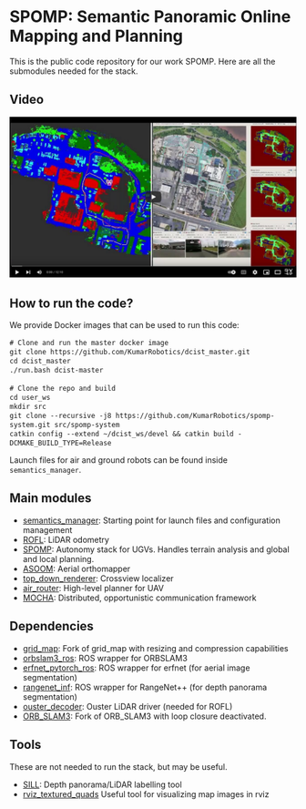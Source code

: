 # SPOMP: Semantic Panoramic Online Mapping and Planning

This is the public code repository for our work SPOMP.
Here are all the submodules needed for the stack.

## Video

[<img src="video_thumbnail.png">](https://www.youtube.com/watch?v=jcPOVRsdUhU)

## How to run the code?
We provide Docker images that can be used to run this code:
```
# Clone and run the master docker image
git clone https://github.com/KumarRobotics/dcist_master.git
cd dcist_master
./run.bash dcist-master

# Clone the repo and build
cd user_ws
mkdir src
git clone --recursive -j8 https://github.com/KumarRobotics/spomp-system.git src/spomp-system
catkin config --extend ~/dcist_ws/devel && catkin build -DCMAKE_BUILD_TYPE=Release
```

Launch files for air and ground robots can be found inside `semantics_manager`.

## Main modules

- [semantics_manager](http://github.com/KumarRobotics/semantics_manager): Starting point for launch files and configuration management
- [ROFL](https://github.com/versatran01/rofl-beta): LiDAR odometry
- [SPOMP](http://github.com/KumarRobotics/spomp): Autonomy stack for UGVs.  Handles terrain analysis and global and local planning.
- [ASOOM](http://github.com/KumarRobotics/asoom): Aerial orthomapper
- [top_down_renderer](https://github.com/KumarRobotics/top_down_renderer): Crossview localizer
- [air_router](https://github.com/KumarRobotics/air_router): High-level planner for UAV
- [MOCHA](http://github.com/KumarRobotics/MOCHA): Distributed, opportunistic communication framework

## Dependencies

- [grid_map](https://github.com/KumarRobotics/grid_map): Fork of grid_map with resizing and compression capabilities
- [orbslam3_ros](https://github.com/iandouglas96/orbslam3_ros/): ROS wrapper for ORBSLAM3
- [erfnet_pytorch_ros](https://github.com/iandouglas96/erfnet_pytorch_ros): ROS wrapper for erfnet (for aerial image segmentation)
- [rangenet_inf](https://github.com/KumarRobotics/rangenet_inf): ROS wrapper for RangeNet++ (for depth panorama segmentation)
- [ouster_decoder](https://github.com/KumarRobotics/ouster_decoder): Ouster LiDAR driver (needed for ROFL)
- [ORB_SLAM3](https://github.com/KumarRobotics/ORB_SLAM3): Fork of ORB_SLAM3 with loop closure deactivated.

## Tools
These are not needed to run the stack, but may be useful.

- [SILL](https://github.com/iandouglas96/sill): Depth panorama/LiDAR labelling tool
- [rviz_textured_quads](https://github.com/lucasw/rviz_textured_quads) Useful tool for visualizing map images in rviz
